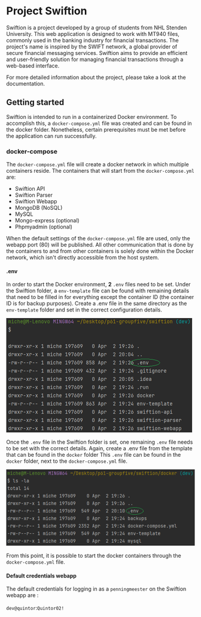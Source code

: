 # Project Swiftion
Swiftion is a project developed by a group of students from NHL Stenden University.
This web application is designed to work with MT940 files, commonly used in the banking industry for financial transactions. 
The project's name is inspired by the SWIFT network, a global provider of secure financial messaging services. 
Swiftion aims to provide an efficient and user-friendly solution for managing financial transactions through a web-based interface.

For more detailed information about the project, please take a look at the documentation.

## Getting started
Swiftion is intended to run in a containerized Docker environment. To accomplish this, a `docker-compose.yml` 
file was created and can be found in the docker folder. Nonetheless, certain prerequisites must be met before the application can run successfully.

### docker-compose
The `docker-compose.yml` file will create a docker network in which multiple containers reside. 
The containers that will start from the `docker-compose.yml` are:

- Swiftion API
- Swiftion Parser
- Swiftion Webapp
- MongoDB (NoSQL)
- MySQL
- Mongo-express (optional)
- Phpmyadmin (optional)

When the default settings of the `docker-compose.yml` file are used, only the webapp port (80) will be published.
All other communication that is done by the containers to and from other containers is solely done within the Docker network, which isn't directly
accessible from the host system.

#### .env
In order to start the Docker environment, **2** `.env` files need to be set. Under the Swiftion folder, a `env-template` file
can be found with remaining details that need to be filled in for everything except the container ID (the container ID is for backup purposes).
Create a .env file in the same directory as the `env-template` folder and set in the correct configuration details.

![img_2.png](./readme/img_2.png)

Once the `.env` file in the Swiftion folder is set, one remaining `.env` file needs to be set with the correct details. 
Again, create a .env file from the template that can be found in the `docker` folder This `.env` file can be found in the `docker` folder, 
next to the `docker-compose.yml` file.

![img_3.png](./readme/img_3.png)

From this point, it is possible to start the docker containers through the `docker-compose.yml` file.

#### Default credentials webapp
The default credentials for logging in as a `penningmeester` on the Swiftion webapp are : \
\
`dev@quintor`:`Quintor02!`




